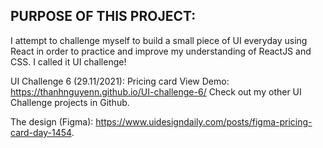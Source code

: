 ## PURPOSE OF THIS PROJECT: 


I attempt to challenge myself to build a small piece of UI everyday using React in order to practice and improve my understanding of ReactJS and CSS. I called it UI challenge! 

UI Challenge 6 (29.11/2021): Pricing card
View Demo: https://thanhnguyenn.github.io/UI-challenge-6/
Check out my other UI Challenge projects in Github.

The design (Figma): https://www.uidesigndaily.com/posts/figma-pricing-card-day-1454.
